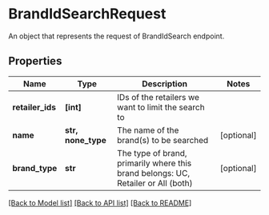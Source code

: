 # BrandIdSearchRequest

An object that represents the request of BrandIdSearch endpoint.

## Properties
Name | Type | Description | Notes
------------ | ------------- | ------------- | -------------
**retailer_ids** | **[int]** | IDs of the retailers we want to limit the search to | 
**name** | **str, none_type** | The name of the brand(s) to be searched | [optional] 
**brand_type** | **str** | The type of brand, primarily where this brand belongs: UC, Retailer or All (both) | [optional] 

[[Back to Model list]](../README.md#documentation-for-models) [[Back to API list]](../README.md#documentation-for-api-endpoints) [[Back to README]](../README.md)


